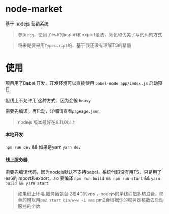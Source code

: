 # node-market
基于 nodejs 营销系统

> 参照`egg`，使用了es6的import和export语法，简化和优美了写代码的方式

> 将来是要采用`Typescript`的，基于我还没有理解TS的精髓

# 使用

项目用了Babel 开发，开发环境可以直接使用 `babel-node app/index.js` 启动项目

但线上不允许用 这种方式，因为会很 `heavy`

需要先编译，再启动，详细请查看`pageage.json`

> nodejs 版本最好在8.11.0以上

#### 本地开发

`npm run dev`
&& 如果是yarn
`yarn dev`

#### 线上服务器

需要先编译代码，因为nodejs默认不支持babel，系统代码没有用TS，只是用了es6的import和export，so 要编译
`npm run build && npm run start` &&
`yarn build && yarn start`

> 如果线上环境 服务器是台 2核4G的vps ，nodejs的单线程把多核浪费，简单的可以用`pm2 start bin/www -i max` pm2会根据你的服务器核数去启动服务的个数

